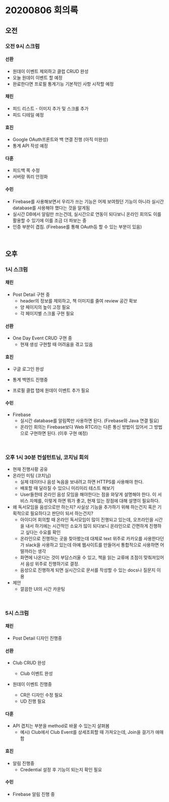# 20200806 회의록

## 오전

### 오전 9시 스크럼

#### 선환

- 원데이 이벤트 제외하고 클럽 CRUD 완성
- 오늘 원데이 이벤트 할 예정
- 완료한다면 프로필 통계기능 기본적인 사항 시작할 예정

#### 채린

- 피드 리스트 - 이미지 추가 및 스크롤 추가 
- 피드 디테일 예정 

#### 효진

- Google OAuth프론트와 백 연결 진행 (아직 미완성)
- 통계 API 작성 예정

#### 다훈

- 피드백 쪽 수정
- 서버랑 쿼리 안정화

#### 수민

- Firebase를 사용해보면서 우리가 쓰는 기능은 어제 보여줬던 기능이 아니라 실시간  database를 사용해야 했다는 것을 알게됨
- 실시간 DB에서 알림만 쓰는건데, 실시간으로 연동이 되다보니 온라인 회의도 이를 활용할 수 있기에 이를 조금 더 파보는 중
- 인증 부분이 겹침. (Firebase를 통해 OAuth등 할 수 있는 부분이 있음)

<br>

## 오후

### 1시 스크럼

#### 채린

- Post Detail 구현 중
  - header의 정보를 제외하고, 책 이미지를 줄여 review 공간 확보
  - 양 페이지의 높이 고정 필요
  - 각 페이지별 스크롤 구현 필요

#### 선환

- One Day Event CRUD 구현 중
  - 현재 생성 구현할 때 어려움을 겪고 있음

#### 효진

- 구글 로그인 완성

- 통계 백엔드 진행중
- 프로필 클럽 탭에 원데이 이벤트 추가 필요

#### 수민

- Firebase
  - 실시간 database를 알림쪽만 사용하면 된다. (Firebase와 Java 연결 필요)
  - 온라인 회의는 Firebase보다 Web RTC라는 다른 통신 방법이 있어서 그 방법으로 구현하면 된다. (이후 구현 예정)

<br>

### 오후 1시 30분 컨설턴트님, 코치님 회의

- 현재 진행사황 공유
- 온라인 미팅  (코치님)
  - 실제 데이터나 음성 녹음을 보내려고 하면 HTTPS를 사용해야 한다.
  - 배포할 때 달라질 수 있으니 미리미리 테스트 해보기
  - User들한테 온라인 음성 모임을 해야한다는 점을 와닿게 설명해야 한다. 이 서비스 자체를, 이렇게 하면 뭐가 좋고, 현재 있는 장점에 대해 설명이 필요하다.
- 왜 독서모임을 음성으로만 하는지? 사실상 기능을 추가하기 위해 하는건지 혹은 기획적으로 필요하다고 판단이 되서 하는건지?
  - 아이디어 회의할 때 온라인 독서모임이 많이 진행되고 있는데, 오프라인을 시간을 내서 하기에는 시간적인 소요가 많이 되다보니 온라인으로 간편하게 진행하고 싶다는 수요를 확인
  - 온라인으로 진행하는 곳을 찾아봤는데 대체로 text 위주로 카카오를 사용한다던가 slack을 사용하고 있는데 아예 웹사이트를 만들어서 통합적으로 사용하면 어떨까라는 생각
  - 화면에 나온다는 것이 부담스러울 수 있고, 책을 읽는 교류에 초점이 맞춰져있어서 음성 위주로 진행하기로 결정.
  - 음성으로 진행하게 되면 실시간으로 문서를 작성할 수 있는 docs나 질문지 이용
- 제안
  - 깔끔한 UI의 시간 카운팅 

<br>

### 5시 스크럼

#### 채린

- Post Detail 디자인 진행중

#### 선환

- Club CRUD 완성 
  - Club 이벤트 완성

- 원데이 이벤트 진행중
  - CR은 디자인 수정 필요
  - UD 진행 필요

#### 다훈

- API 겹치는 부분을 method로 바꿀 수 있는지 살펴봄
  - 예시) Club에서 Club Event를 상세조회할 때 가져오는데, Join을 걸기가 애매함

#### 효진

- 알림 진행중
  - Credential 설정 후 기능이 되는지 확인 필요

#### 수민

- Firebase 알림 진행 중

